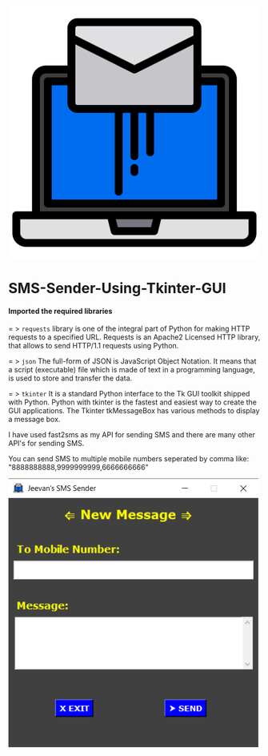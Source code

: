 ![Messenger Logo](send-mail.png)
# SMS-Sender-Using-Tkinter-GUI

#### Imported the required libraries
= > `requests` library is one of the integral part of Python for making HTTP requests to a specified URL. Requests is an Apache2 Licensed HTTP library, that allows to send HTTP/1.1 requests using Python.

= > `json` The full-form of JSON is JavaScript Object Notation. It means that a script (executable) file which is made of text in a programming language, is used to store and transfer the data.

= > `tkinter` It is a standard Python interface to the Tk GUI toolkit shipped with Python. Python with tkinter is the fastest and easiest way to create the GUI applications. The Tkinter tkMessageBox has various methods to display a message box.

I have used fast2sms as my API for sending SMS and there are many other API's for sending SMS.

You can send SMS to multiple mobile numbers seperated by comma like: "8888888888,9999999999,6666666666"

![GUI Window](GUI.png)
